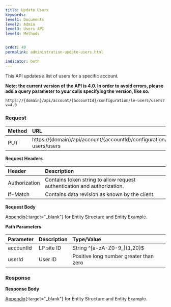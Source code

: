 ```yaml
---
title: Update Users
keywords:
level1: Documents
level2: Admin
level3: Users API
level4: Methods


order: 40
permalink: administration-update-users.html

indicator: both
---
```


This API updates a list of users for a specific account.

**Note: the current version of the API is 4.0. In order to avoid errors, please add a query parameter to your calls specifying the version, like so:**

```
https://{domain}/api/account/{accountId}/configuration/le-users/users?v=4.0
```

### Request

 |Method   |   URL  |
 |:--------  |:---  |
 |PUT|  https://{domain}/api/account/{accountId}/configuration/le-users/users  |

**Request Headers**

| Header     |    Description  |
| :------   |     :--------  |
 |Authorization | Contains token string to allow request authentication and authorization.|  
 |If-Match|  Contains data revision as known by the client.| Allows optimization of the backend, networking, and client resources utilization.  |

**Request Body**

[Appendix](administration-users-appendix.html){:target="_blank"} for Entity Structure and Entity Example.

**Path Parameters**

 |Parameter | Description | Type/Value |
| :------  |  :--------  |  :--------|
 |accountId  |LP site ID  | String ^[a-zA-Z0-9_]{1,20}$|
| userId|  User ID |  Positive long number greater than zero|

### Response

**Response Body**

[Appendix](administration-users-appendix.html){:target="_blank"} for Entity Structure and Entity Example.
